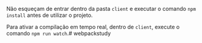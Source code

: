 Não esqueçam de entrar dentro da pasta `client` e executar o comando `npm install` antes de utilizar o projeto.

Para ativar a compilação em tempo real, dentro de `client`, execute o comando `npm run watch`.# webpackstudy
